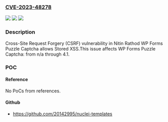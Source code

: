 ### [CVE-2023-48278](https://cve.mitre.org/cgi-bin/cvename.cgi?name=CVE-2023-48278)
![](https://img.shields.io/static/v1?label=Product&message=WP%20Forms%20Puzzle%20Captcha&color=blue)
![](https://img.shields.io/static/v1?label=Version&message=n%2Fa%3C%3D%204.1%20&color=brighgreen)
![](https://img.shields.io/static/v1?label=Vulnerability&message=CWE-352%20Cross-Site%20Request%20Forgery%20(CSRF)&color=brighgreen)

### Description

Cross-Site Request Forgery (CSRF) vulnerability in Nitin Rathod WP Forms Puzzle Captcha allows Stored XSS.This issue affects WP Forms Puzzle Captcha: from n/a through 4.1.

### POC

#### Reference
No PoCs from references.

#### Github
- https://github.com/20142995/nuclei-templates

